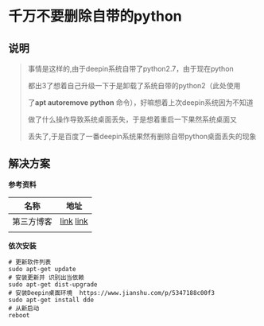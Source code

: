 # 千万不要删除自带的python

## 说明

> 事情是这样的,由于deepin系统自带了python2.7，由于现在python
>
> 都出3了想着自己升级一下于是卸载了系统自带的python2（此处使用
>
> 了**apt autoremove python** 命令），好嘛想着上次deepin系统因为不知道
>
> 做了什么操作导致系统桌面丢失，于是想着重启一下果然系统桌面又
>
> 丢失了,于是百度了一番deepin系统果然有删除自带python桌面丢失的现象

## 解决方案

**参考资料**

| 名称       | 地址                                                         |
| ---------- | ------------------------------------------------------------ |
| 第三方博客 | [link](https://blog.csdn.net/hulang_better_me/article/details/99620350)  [link](https://blog.csdn.net/Brilliant_orange/article/details/110517149?spm=1001.2101.3001.6650.2&utm_medium=distribute.pc_relevant.none-task-blog-2%7Edefault%7ECTRLIST%7Edefault-2.no_search_link&depth_1-utm_source=distribute.pc_relevant.none-task-blog-2%7Edefault%7ECTRLIST%7Edefault-2.no_search_link) |
|            |                                                              |

**依次安装**

```shell
# 更新软件列表
sudo apt-get update 
# 安装更新并	识别出当依赖
sudo apt-get dist-upgrade 
# 安装Deepin桌面环境  https://www.jianshu.com/p/5347188c00f3
sudo apt-get install dde
# 从新启动
reboot 
```

